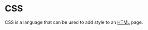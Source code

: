 # CSS



CSS is a language that can be used to add style to an [HTML](/wiki/HTML) page.



        
        